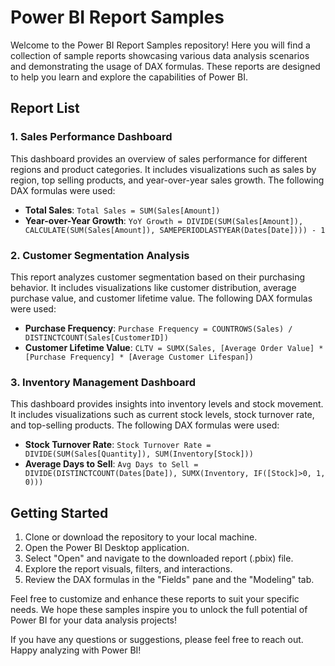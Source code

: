 # Power BI Report Samples

Welcome to the Power BI Report Samples repository! Here you will find a collection of sample reports showcasing various data analysis scenarios and demonstrating the usage of DAX formulas. These reports are designed to help you learn and explore the capabilities of Power BI.

## Report List

### 1. Sales Performance Dashboard

This dashboard provides an overview of sales performance for different regions and product categories. It includes visualizations such as sales by region, top selling products, and year-over-year sales growth. The following DAX formulas were used:

- **Total Sales**: `Total Sales = SUM(Sales[Amount])`
- **Year-over-Year Growth**: `YoY Growth = DIVIDE(SUM(Sales[Amount]), CALCULATE(SUM(Sales[Amount]), SAMEPERIODLASTYEAR(Dates[Date]))) - 1`

### 2. Customer Segmentation Analysis

This report analyzes customer segmentation based on their purchasing behavior. It includes visualizations like customer distribution, average purchase value, and customer lifetime value. The following DAX formulas were used:

- **Purchase Frequency**: `Purchase Frequency = COUNTROWS(Sales) / DISTINCTCOUNT(Sales[CustomerID])`
- **Customer Lifetime Value**: `CLTV = SUMX(Sales, [Average Order Value] * [Purchase Frequency] * [Average Customer Lifespan])`

### 3. Inventory Management Dashboard

This dashboard provides insights into inventory levels and stock movement. It includes visualizations such as current stock levels, stock turnover rate, and top-selling products. The following DAX formulas were used:

- **Stock Turnover Rate**: `Stock Turnover Rate = DIVIDE(SUM(Sales[Quantity]), SUM(Inventory[Stock]))`
- **Average Days to Sell**: `Avg Days to Sell = DIVIDE(DISTINCTCOUNT(Dates[Date]), SUMX(Inventory, IF([Stock]>0, 1, 0)))`

## Getting Started

1. Clone or download the repository to your local machine.
2. Open the Power BI Desktop application.
3. Select "Open" and navigate to the downloaded report (.pbix) file.
4. Explore the report visuals, filters, and interactions.
5. Review the DAX formulas in the "Fields" pane and the "Modeling" tab.

Feel free to customize and enhance these reports to suit your specific needs. We hope these samples inspire you to unlock the full potential of Power BI for your data analysis projects!

If you have any questions or suggestions, please feel free to reach out. Happy analyzing with Power BI!


